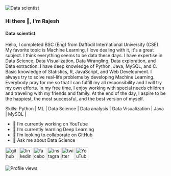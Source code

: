 ![Data scientist](https://scontent.fdac134-1.fna.fbcdn.net/v/t1.6435-9/94703515_2554958184772912_3146341866790715392_n.jpg?_nc_cat=105&ccb=1-7&_nc_sid=e3f864&_nc_eui2=AeGBn7egSpHSa21seOroASv5qcRuG26oTFSpxG4bbqhMVM2p6e42vXhuJMTJkE368dIVVpAjN4ZKyLY-xRmnXCKP&_nc_ohc=nTiLJJGXeB8AX-jhGkF&_nc_ht=scontent.fdac134-1.fna&oh=00_AT_3UAicqrDy2kve9fE1YDQSChzWJbm8k-68qFCa6a3M5A&oe=62C81439)
### Hi there 👋, I'm Rajesh
#### Data scientist

Hello,
I completed BSC (Eng) from Daffodil International University (CSE). My favorite topic is Machine Learning, I love dealing with it, it's a great subject. I think everything seems to be data these days. I have expertise in Data Science, Data Visualization, Data Wrangling, Data exploration, and Data extraction. I have deep knowledge of Python, Java, MySQL, and C. Basic knowledge of Statistics, R, JavaScript, and Web Development. I always try to solve real-life problems by developing Machine Learning. Everybody pray for me so that I can fulfill my all responsibility and I will try my own efforts. 
In my free time, I enjoy working with special needs children and traveling with my friends and family. At the end of the day, I aspire to be the happiest, the most successful, and the best version of myself.

Skills: Python | ML | Data Science | Data analysis | Data Visualization | Java | MySQL | 

- 🔭 I’m currently working on YouTube 
- 🌱 I’m currently learning Deep Learning 
- 👯 I’m looking to collaborate on GitHub 
- 💬 Ask me about Data Science 


[<img src='https://cdn.jsdelivr.net/npm/simple-icons@3.0.1/icons/github.svg' alt='github' height='40'>](https://github.com/https://github.com/rajeshdiu)  [<img src='https://cdn.jsdelivr.net/npm/simple-icons@3.0.1/icons/linkedin.svg' alt='linkedin' height='40'>](https://www.linkedin.com/in/https://www.linkedin.com/in/rajeshitor//)  [<img src='https://cdn.jsdelivr.net/npm/simple-icons@3.0.1/icons/facebook.svg' alt='facebook' height='40'>](https://www.facebook.com/https://www.facebook.com/rajeshdasitor/)  [<img src='https://cdn.jsdelivr.net/npm/simple-icons@3.0.1/icons/instagram.svg' alt='instagram' height='40'>](https://www.instagram.com/https://www.instagram.com/rajeshitor1212//)  [<img src='https://cdn.jsdelivr.net/npm/simple-icons@3.0.1/icons/twitter.svg' alt='twitter' height='40'>](https://twitter.com/https://twitter.com/rajeshitor)  [<img src='https://cdn.jsdelivr.net/npm/simple-icons@3.0.1/icons/youtube.svg' alt='YouTube' height='40'>](https://www.youtube.com/channel/https://www.youtube.com/c/CreativeCodersbd)  

![Profile views](https://gpvc.arturio.dev/https://github.com/rajeshdiu)  
